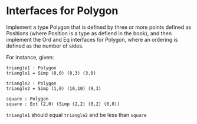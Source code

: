 # Interfaces for Polygon

Implement a type Polygon that is defined by three or more points defined as Positions 
(where Position is a type as defiend in the book), and then implement the
Ord and Eq interfaces for Polygon, where an ordering is defined as the number of sides. 

For instance, given:
	
	triangle1 : Polygon
	triangle1 = Simp (0,0) (0,3) (3,0)

	triangle2 : Polygon
	triangle2 = Simp (1,0) (10,10) (9,3)

	square : Polygon
	square : Ext (2,0) (Simp (2,2) (0,2) (0,0))

`triangle1` should equal `triangle2` and be less than `square`



